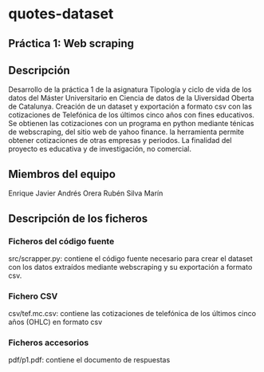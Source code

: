 # quotes-dataset

## Práctica 1: Web scraping

## Descripción
Desarrollo de la práctica 1 de la asignatura Tipología y ciclo de vida de los datos del Máster Universitario en Ciencia de datos de la Uiversidad Oberta de Catalunya.
Creación de un dataset y exportación a formato csv con las cotizaciones de Telefónica de los últimos cinco años con fines educativos.
Se obtienen las cotizaciones con un programa en python mediante ténicas de webscraping, del sitio web de yahoo finance. la herramienta permite obtener cotizaciones de otras empresas y periodos.
La finalidad del proyecto es educativa y de investigación, no comercial.



## Miembros del equipo
Enrique Javier Andrés Orera
Rubén Silva Marín


## Descripción de los ficheros

### Ficheros del código fuente

src/scrapper.py: contiene el código fuente necesario para crear el dataset con los datos extraídos mediante webscraping y su exportación a formato csv.

### Fichero CSV

csv/tef.mc.csv: contiene las cotizaciones de telefónica de los últimos cinco años (OHLC) en formato csv

### Ficheros accesorios

pdf/p1.pdf: contiene el documento de respuestas



